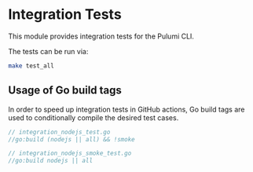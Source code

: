 # Integration Tests

This module provides integration tests for the Pulumi CLI. 

The tests can be run via:

``` sh
make test_all
```

## Usage of Go build tags

In order to speed up integration tests in GitHub actions, Go build tags are used to conditionally compile the desired test cases.

```go
// integration_nodejs_test.go
//go:build (nodejs || all) && !smoke

// integration_nodejs_smoke_test.go
//go:build nodejs || all
```
